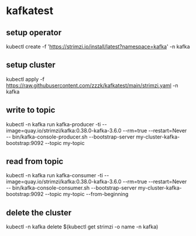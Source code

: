 # k a f k a t e s t 

## setup operator
kubectl create -f 'https://strimzi.io/install/latest?namespace=kafka' -n kafka


## setup cluster
kubectl apply -f https://raw.githubusercontent.com/zzzk/kafkatest/main/strimzi.yaml -n kafka 

## write to topic
kubectl -n kafka run kafka-producer -ti --image=quay.io/strimzi/kafka:0.38.0-kafka-3.6.0 --rm=true --restart=Never -- bin/kafka-console-producer.sh --bootstrap-server my-cluster-kafka-bootstrap:9092 --topic my-topic

## read from topic
kubectl -n kafka run kafka-consumer -ti --image=quay.io/strimzi/kafka:0.38.0-kafka-3.6.0 --rm=true --restart=Never -- bin/kafka-console-consumer.sh --bootstrap-server my-cluster-kafka-bootstrap:9092 --topic my-topic --from-beginning

## delete the cluster
kubectl -n kafka delete $(kubectl get strimzi -o name -n kafka)

